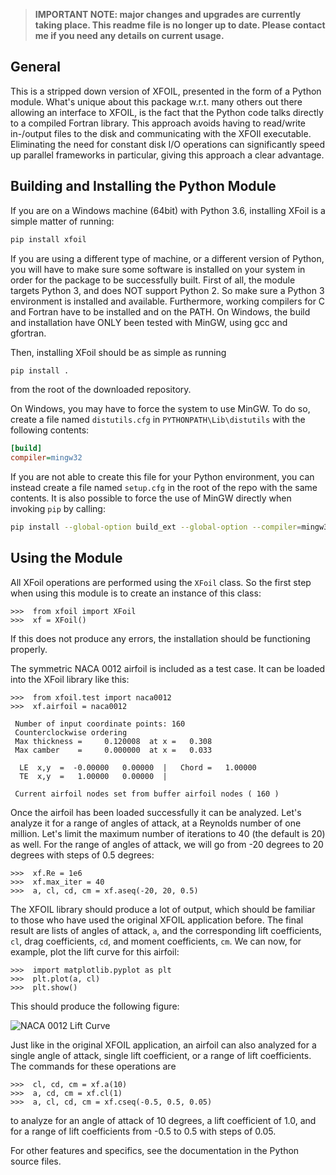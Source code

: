 > **IMPORTANT NOTE: major changes and upgrades are currently taking place. This readme file is no longer up to date. Please contact me if you need any details on current usage.**

General
-------
This is a stripped down version of XFOIL, presented in the form of a Python module. What's unique about this package
 w.r.t. many others out there allowing an interface to XFOIL, is the fact that the Python code talks directly to a 
 compiled Fortran library. This approach avoids having to read/write in-/output files to the disk and communicating with
 the XFOIl executable. Eliminating the need for constant disk I/O operations can significantly speed up parallel 
 frameworks in particular, giving this approach a clear advantage.

Building and Installing the Python Module
-----------------------------------------
If you are on a Windows machine (64bit) with Python 3.6, installing XFoil is a simple matter of running:

```bash
pip install xfoil
```

If you are using a different type of machine, or a different version of Python, you will have to make sure some
software is installed on your system in order for the package to be successfully built. First of all, the module targets 
Python 3, and does NOT support Python 2. So make sure a Python 3 environment is installed and available.
Furthermore, working compilers for C and Fortran have to be installed and on the PATH. On Windows, the build and
installation have ONLY been tested with MinGW, using gcc and gfortran. 

Then, installing XFoil should be as simple as running

```bash
pip install .
```

from the root of the downloaded repository.

On Windows, you may have to force the system to use MinGW. To do so, create a file named `distutils.cfg` in 
`PYTHONPATH\Lib\distutils` with the following contents:

```INI
[build]
compiler=mingw32
```

If you are not able to create this file for your Python environment, you can instead create a file named `setup.cfg` in
the root of the repo with the same contents. It is also possible to force the use of MinGW  directly when invoking 
`pip` by calling:

```bash
pip install --global-option build_ext --global-option --compiler=mingw32 .
```

Using the Module
----------------
All XFoil operations are performed using the `XFoil` class. So the first step when using this module is to create an
instance of this class:

```pycon
>>>  from xfoil import XFoil
>>>  xf = XFoil()
```

If this does not produce any errors, the installation should be functioning properly. 


The symmetric NACA 0012 airfoil is included as a test case. It can be loaded into the XFoil library like this:

```pycon
>>>  from xfoil.test import naca0012
>>>  xf.airfoil = naca0012

 Number of input coordinate points: 160
 Counterclockwise ordering
 Max thickness =     0.120008  at x =   0.308
 Max camber    =     0.000000  at x =   0.033

  LE  x,y  =  -0.00000   0.00000  |   Chord =   1.00000
  TE  x,y  =   1.00000   0.00000  |

 Current airfoil nodes set from buffer airfoil nodes ( 160 )
```

Once the airfoil has been loaded successfully it can be analyzed. Let's analyze it for a range of angles of attack, at a
Reynolds number of one million. Let's limit the maximum number of iterations to 40 (the default is 20) as well. 
For the range of angles of attack, we will go from -20 degrees to 20 degrees with steps of 0.5 degrees:

```pycon
>>>  xf.Re = 1e6
>>>  xf.max_iter = 40
>>>  a, cl, cd, cm = xf.aseq(-20, 20, 0.5)
```

The XFOIL library should produce a lot of output, which should be familiar to those who have used the original XFOIL 
application before. The final result are lists of angles of attack, `a`, and the corresponding lift coefficients, `cl`, 
drag coefficients, `cd`, and moment coefficients, `cm`. We can now, for example, plot the lift curve for this airfoil:

```pycon
>>>  import matplotlib.pyplot as plt
>>>  plt.plot(a, cl)
>>>  plt.show()
```

This should produce the following figure:

![NACA 0012 Lift Curve](https://github.com/daniel-de-vries/xfoil-python/raw/master/naca0012-lift-curve.png)

Just like in the original XFOIL application, an airfoil can also analyzed for a single angle of attack, single lift
coefficient, or a range of lift coefficients. The commands for these operations are

```pycon
>>>  cl, cd, cm = xf.a(10)
>>>  a, cd, cm = xf.cl(1)
>>>  a, cl, cd, cm = xf.cseq(-0.5, 0.5, 0.05)
```

to analyze for an angle of attack of 10 degrees, a lift coefficient of 1.0, and for a range of lift coefficients from
-0.5 to 0.5 with steps of 0.05.

For other features and specifics, see the documentation in the Python source files.
 
